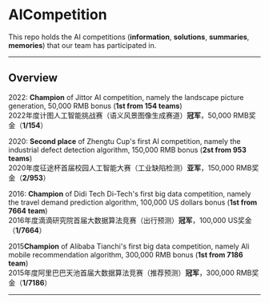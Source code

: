 # AICompetition
This repo holds the AI competitions (**information**, **solutions**, **summaries**, **memories**) that our team has participated in. 

------
## Overview

2022: **Champion** of Jittor AI competition, namely the landscape picture generation, 50,000 RMB bonus (**1st from 154 teams**)  
      2022年度计图人工智能挑战赛（语义风景图像生成赛道）**冠军**，50,000 RMB奖金（**1/154**）  

2020: **Second place** of Zhengtu Cup's first AI competition, namely the industrial defect detection algorithm, 150,000 RMB bonus (**2st from 953 teams**)  
      2020年度征途杯首届校园人工智能大赛（工业缺陷检测）**亚军**，150,000 RMB奖金（**2/953**）  

2016: **Champion** of Didi Tech Di-Tech's first big data competition, namely the travel demand prediction algorithm, 100,000 US dollars bonus (**1st from 7664 team**)  
      2016年度滴滴研究院首届大数据算法竞赛（出行预测）**冠军**，100,000 US奖金（**1/7664**）  

2015**Champion** of Alibaba Tianchi's first big data competition, namely Ali mobile recommendation algorithm, 300,000 RMB bonus (**1st from 7186 team**)  
      2015年度阿里巴巴天池首届大数据算法竞赛（推荐预测）**冠军**，300,000 RMB奖金（**1/7186**）  
  
------
